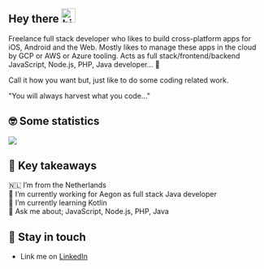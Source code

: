 <!-- [![ivopauly_header](https://raw.githubusercontent.com/ivopauly/ivopauly/main/github_header.png)](https://ivopauly.com) -->

## Hey there <img src="https://user-images.githubusercontent.com/1303154/88677602-1635ba80-d120-11ea-84d8-d263ba5fc3c0.gif" width="28px" alt="hi">

Freelance full stack developer who likes to build cross-platform apps for iOS, Android and the Web. Mostly likes to manage these apps in the cloud by GCP or AWS or Azure tooling. Acts as full stack/frontend/backend JavaScript, Node.js, PHP, Java developer... :rocket:

Call it how you want but, just like to do some coding related work.

"You will always harvest what you code…"

## 🤓  Some statistics

<!-- <a href="https://github.com/anuraghazra/github-readme-stats" target="_blank">
  <img align="center" src="https://github-readme-stats.vercel.app/api?username=ivopauly" />
</a> -->
<a href="https://github.com/ivopauly/github-readme-stats" target="_blank">
  <img align="center" src="https://github-readme-stats.vercel.app/api/top-langs/?username=ivopauly&langs_count=6&layout=compact" />
</a>

## 🤔	Key takeaways

🇳🇱 I’m from the Netherlands   
🔭 I’m currently working for Aegon as full stack Java developer   
🌱 I’m currently learning Kotlin   
💬 Ask me about; JavaScript, Node.js, PHP, Java

## :link:	Stay in touch

* Link me on [LinkedIn](https://www.linkedin.com/in/ivopauly/)  
<!-- * Contact me at [ivopauly.com](https://www.ivopauly.com) -->
